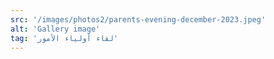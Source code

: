 ```yaml
---
src: '/images/photos2/parents-evening-december-2023.jpeg'
alt: 'Gallery image'
tag: 'لقاء أولياء الأمور'
---
```

